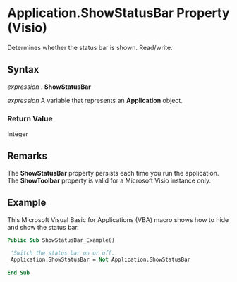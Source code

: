 
# Application.ShowStatusBar Property (Visio)

Determines whether the status bar is shown. Read/write.


## Syntax

 _expression_ . **ShowStatusBar**

 _expression_ A variable that represents an **Application** object.


### Return Value

Integer


## Remarks

The  **ShowStatusBar** property persists each time you run the application. The **ShowToolbar** property is valid for a Microsoft Visio instance only.


## Example

This Microsoft Visual Basic for Applications (VBA) macro shows how to hide and show the status bar.


```vb
Public Sub ShowStatusBar_Example() 
 
 'Switch the status bar on or off. 
 Application.ShowStatusBar = Not Application.ShowStatusBar 
 
End Sub
```

